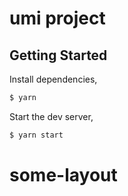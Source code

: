 # umi project

## Getting Started

Install dependencies,

```bash
$ yarn
```

Start the dev server,

```bash
$ yarn start
```
# some-layout
